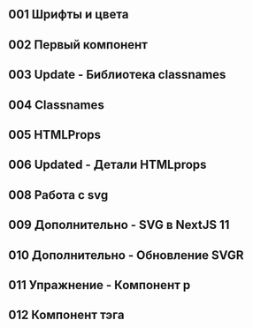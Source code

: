 ## 001 Шрифты и цвета







## 002 Первый компонент







## 003 Update - Библиотека classnames







## 004 Classnames







## 005 HTMLProps







## 006 Updated - Детали HTMLprops







## 008 Работа с svg







## 009 Дополнительно - SVG в NextJS 11







## 010 Дополнительно - Обновление SVGR







## 011 Упражнение - Компонент p







## 012 Компонент тэга







